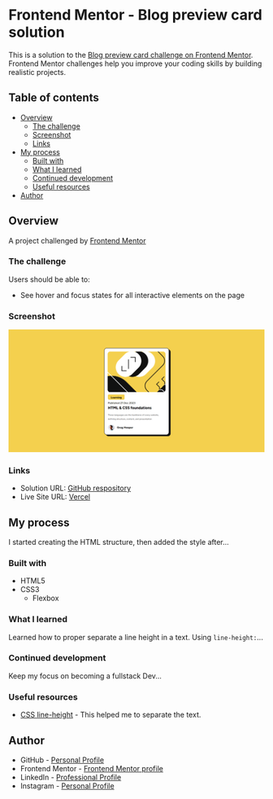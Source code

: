 # Frontend Mentor - Blog preview card solution

This is a solution to the [Blog preview card challenge on Frontend Mentor](https://www.frontendmentor.io/challenges/blog-preview-card-ckPaj01IcS). Frontend Mentor challenges help you improve your coding skills by building realistic projects. 

## Table of contents

- [Overview](#overview)
  - [The challenge](#the-challenge)
  - [Screenshot](#screenshot)
  - [Links](#links)
- [My process](#my-process)
  - [Built with](#built-with)
  - [What I learned](#what-i-learned)
  - [Continued development](#continued-development)
  - [Useful resources](#useful-resources)
- [Author](#author)

## Overview

A project challenged by [Frontend Mentor](https://www.frontendmentor.io)

### The challenge

Users should be able to:

- See hover and focus states for all interactive elements on the page

### Screenshot

![screeshot](./assets/images/screenshot/screenshot.png)

### Links

- Solution URL: [GitHub respository](https://github.com/ViniCellist/Frontend-Mentor-Blog-Preview-Card-Main)
- Live Site URL: [Vercel](https://frontend-mentor-blog-preview-card-main-nine.vercel.app/)

## My process

I started creating the HTML structure, then added the style after...

### Built with

- HTML5
- CSS3
  - Flexbox

### What I learned

Learned how to proper separate a line height in a text. Using `line-height:`...

### Continued development

Keep my focus on becoming a fullstack Dev...

### Useful resources

- [CSS line-height](https://www.loopnerd.com.br/codigos-css-prontos/espaco-entre-linhas-css/#:~:text=Podemos%20usar%20a%20propriedade%20CSS,aumentar%C3%A1%20ou%20diminuir%C3%A1%20de%20acordo.) - This helped me to separate the text.

## Author

- GitHub - [Personal Profile](https://github.com/ViniCellist)
- Frontend Mentor - [Frontend Mentor profile](https://www.frontendmentor.io/profile/ViniCellist)
- LinkedIn - [Professional Profile](https://www.linkedin.com/in/vinicius-de-souza-duarte-57937b192/)
- Instagram - [Personal Profile](https://www.instagram.com/vinicius_duartesd/)
